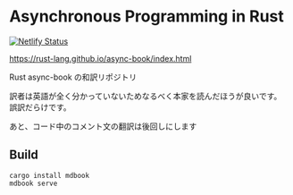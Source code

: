 # Asynchronous Programming in Rust
[![Netlify Status](https://api.netlify.com/api/v1/badges/5c2ad47e-f528-40b1-a927-fef6fe05db16/deploy-status)](https://app.netlify.com/sites/async-book-ja/deploys)

https://rust-lang.github.io/async-book/index.html

Rust async-book の和訳リポジトリ

訳者は英語が全く分かっていないためなるべく本家を読んだほうが良いです。
誤訳だらけです。

あと、コード中のコメント文の翻訳は後回しにします

## Build

```
cargo install mdbook
mdbook serve
```
